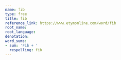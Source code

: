 ```yaml
---
name: fib
type: free
title: fib
reference_link: https://www.etymonline.com/word/fib
root_name: 
root_language: 
denotation: 
word_sums:
- sum: 'Fib + '
  respelling: fib
---
```

